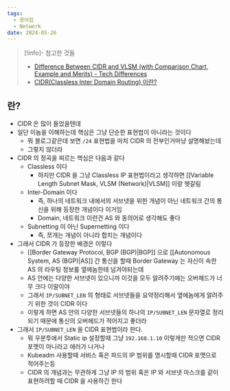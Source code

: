 ```yaml
---
tags:
  - 용어집
  - Network
date: 2024-05-26
---
```

> [!info]- 참고한 것들
> - [Difference Between CIDR and VLSM (with Comparison Chart, Example and Merits) - Tech Differences](https://techdifferences.com/difference-between-cidr-and-vlsm.html)
> - [CIDR(Classless Inter Domain Routing) 이란?](https://algopoolja.tistory.com/97)

## 란?

- CIDR 은 많이 들었을텐데
- 일단 이놈을 이해하는데 핵심은 그냥 단순한 표현법이 아니라는 것이다
    - 뭐 블로그같은데 보면 `/24` 표현법을 마치 CIDR 의 전부인거마냥 설명해놨는데
    - 그렇지 않더라
- CIDR 의 정곡을 찌르는 핵심은 다음과 같다
    - Classless 이다
        - 하지만 CIDR 을 그냥 Classless IP 표현법이라고 생각하면 [[Variable Length Subnet Mask, VLSM (Network)|VLSM]] 이랑 헷갈림
    - Inter-Domain 이다
        - 즉, 하나의 네트워크 내에서의 서브넷을 위한 개념이 아닌 네트워크 간의 통신을 위해 등장한 개념이다 이거임
        - Domain, 네트워크 이런건 AS 와 동의어로 생각해도 좋다
    - Subnetting 이 아닌 Supernetting 이다
        - 즉, 쪼개는 개념이 아니라 합치는 개념이다
- 그래서 CIDR 가 등장한 배경은 이렇다
    - [[Border Gateway Protocol, BGP (BGP)|BGP]] 으로 [[Autonomous System, AS (BGP)|AS]] 간 통신을 할때 Border Gateway 는 자신이 속한 AS 의 라우팅 정보를 옆에놈한테 넘겨야되는데
    - AS 안에는 다양한 서브넷이 있으니까 이것을 모두 알려주기에는 오버헤드가 너무 크다 이말이야
    - 그래서 `IP/SUBNET_LEN` 의 형태로 서브넷들을 요약정리해서 옆에놈에게 알려주기 위한 것이 CIDR 이다
    - 이렇게 하면 AS 안의 다양한 서브넷들의 하나의 `IP/SUBNET_LEN` 문자열로 정리되기 때문에 통신의 오버헤드가 적어지고 좋더라
- 그래서 `IP/SUBNET_LEN` 을 CIDR 표현법이라 한다.
    - 뭐 우분투에서 Static ip 설정할때 그냥 `192.168.1.10` 이렇게만 적으면 CIDR 포맷이 아니라고 에러가 나거나
    - Kubeadm 사용할때 서비스 혹은 파드의 IP 범위를 명시할때 CIDR 포맷으로 적어주는등
    - CIDR 의 개념과는 무관하게 그냥 IP 의 범위 혹은 IP 와 서브넷 마스크를 같이 표현하려할 때 CIDR 을 사용하긴 한다
